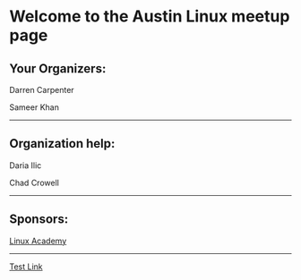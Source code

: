 # Welcome to the Austin Linux meetup page

## Your Organizers:

Darren Carpenter

Sameer Khan

---

## Organization help:

Daria Ilic

Chad Crowell

---

## Sponsors:

[Linux Academy](https://linuxacademy.com)

---

[Test Link](https://dcarpent74.github.io/reveal.js)
